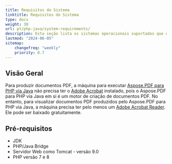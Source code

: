 ```yaml
---
title: Requisitos do Sistema 
linktitle: Requisitos do Sistema
type: docs
weight: 30
url: pt/php-java/system-requirements/
description: Esta seção lista os sistemas operacionais suportados que um desenvolvedor precisa para trabalhar com sucesso com Aspose.PDF para PHP via Java.
lastmod: "2024-06-05"
sitemap:
    changefreq: "weekly"
    priority: 0.7
---
```


## Visão Geral

Para produzir documentos PDF, a máquina para executar [Aspose.PDF para PHP via Java](https://products.aspose.com/pdf/php-java/) não precisa ter o [Adobe Acrobat](https://www.adobe.com/acrobat/acrobat-pro.html) instalado, pois o Aspose.PDF para PHP via Java em si é um motor de criação de documentos PDF. No entanto, para visualizar documentos PDF produzidos pelo Aspose.PDF para PHP via Java, a máquina precisa ter pelo menos um [Adobe Acrobat Reader](https://www.adobe.com/acrobat/pdf-reader.html). Ele pode ser baixado gratuitamente.

## Pré-requisitos

- JDK
- PHP/Java Bridge
- Servidor Web como Tomcat - versão 9.0
- PHP versão 7 e 8